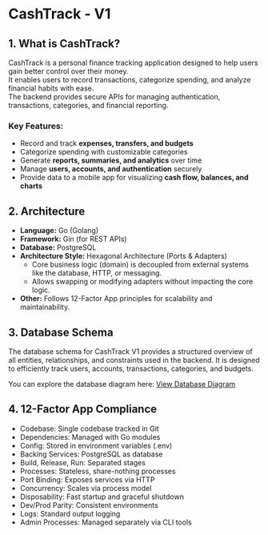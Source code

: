 # CashTrack - V1

## 1. What is CashTrack?
CashTrack is a personal finance tracking application designed to help users gain better control over their money.  
It enables users to record transactions, categorize spending, and analyze financial habits with ease.  
The backend provides secure APIs for managing authentication, transactions, categories, and financial reporting.  

### Key Features:
- Record and track **expenses, transfers, and budgets**
- Categorize spending with customizable categories
- Generate **reports, summaries, and analytics** over time
- Manage **users, accounts, and authentication** securely
- Provide data to a mobile app for visualizing **cash flow, balances, and charts**

## 2. Architecture
- **Language:** Go (Golang)
- **Framework:** Gin (for REST APIs)
- **Database:** PostgreSQL
- **Architecture Style:** Hexagonal Architecture (Ports & Adapters)
    - Core business logic (domain) is decoupled from external systems like the database, HTTP, or messaging.
    - Allows swapping or modifying adapters without impacting the core logic.
- **Other:** Follows 12-Factor App principles for scalability and maintainability.

## 3. Database Schema
The database schema for CashTrack V1 provides a structured overview of all entities, relationships, and constraints used in the backend. It is designed to efficiently track users, accounts, transactions, categories, and budgets.

You can explore the database diagram here: [View Database Diagram](https://dbdiagram.io/d/Cashtrack-v1-68c167bb61a46d388e658af5)

## 4. 12-Factor App Compliance

- Codebase: Single codebase tracked in Git
- Dependencies: Managed with Go modules
- Config: Stored in environment variables (.env)
- Backing Services: PostgreSQL as database
- Build, Release, Run: Separated stages
- Processes: Stateless, share-nothing processes
- Port Binding: Exposes services via HTTP
- Concurrency: Scales via process model
- Disposability: Fast startup and graceful shutdown
- Dev/Prod Parity: Consistent environments
- Logs: Standard output logging
- Admin Processes: Managed separately via CLI tools